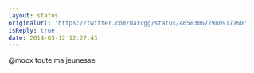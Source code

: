 ```yaml
---
layout: status
originalUrl: 'https://twitter.com/marcgg/status/465830677980917760'
isReply: true
date: 2014-05-12 12:27:43
---
```


@moox toute ma jeunesse
